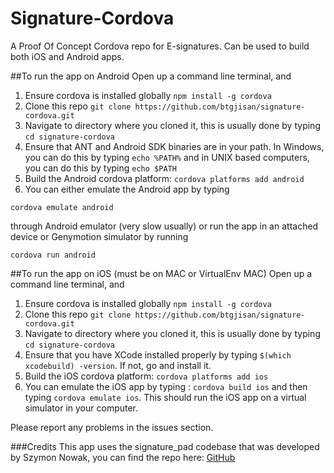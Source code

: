 # Signature-Cordova
A Proof Of Concept Cordova repo for E-signatures. Can be used to build both iOS and Android apps. 

##To run the app on Android
Open up a command line terminal, and

1. Ensure cordova is installed globally `npm install -g cordova`
2. Clone this repo `git clone https://github.com/btgjisan/signature-cordova.git`
3. Navigate to directory where you cloned it, this is usually done by typing `cd signature-cordova`
4. Ensure that ANT and Android SDK binaries are in your path. In Windows, you can do this by typing `echo %PATH%` and in UNIX based computers, you can do this by typing `echo $PATH`
5. Build the Android cordova platform: `cordova platforms add android` 
6. You can either emulate the Android app by typing 

  `cordova emulate android` 

  through Android emulator (very slow usually) or run the app in an attached device or Genymotion simulator by running 

  `cordova run android`

##To run the app on iOS (must be on MAC or VirtualEnv MAC)
Open up a command line terminal, and 

1. Ensure cordova is installed globally `npm install -g cordova`
2. Clone this repo `git clone https://github.com/btgjisan/signature-cordova.git`
3. Navigate to directory where you cloned it, this is usually done by typing `cd signature-cordova`
4. Ensure that you have XCode installed properly by typing `$(which xcodebuild) -version`. If not, go and install it.
5. Build the iOS cordova platform: `cordova platforms add ios`
6. You can emulate the iOS app by typing : `cordova build ios` and then typing `cordova emulate ios`. This should run the iOS app on a virtual simulator in your computer. 

Please report any problems in the issues section.

###Credits
This app uses the signature_pad codebase that was developed by Szymon Nowak, you can find the repo here: [GitHub](https://github.com/szimek/signature_pad)


